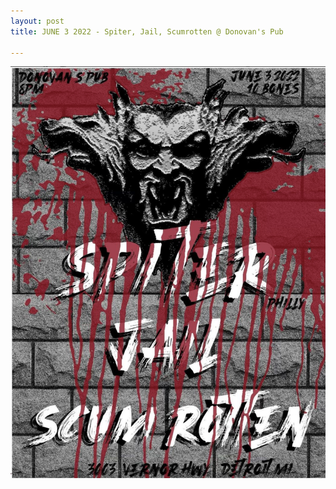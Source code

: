 ```yaml
---
layout: post
title: JUNE 3 2022 - Spiter, Jail, Scumrotten @ Donovan's Pub

---
```

![](/uploads/screen-shot-2022-06-02-at-4-37-21-pm.png)